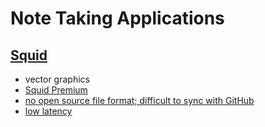 # Note Taking Applications

## [Squid](https://www.squidnotes.com/)

- vector graphics
- [Squid Premium](http://feedback.squidnotes.com/knowledgebase/articles/839004-what-is-squid-premium)
- [no open source file format; difficult to sync with GitHub](http://feedback.squidnotes.com/knowledgebase/articles/501223-how-do-i-export-a-note)
- [low latency](https://youtu.be/ZQvAs2ypZvY)
